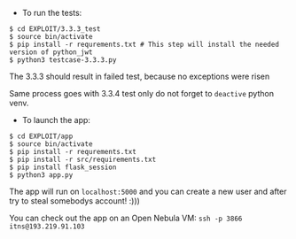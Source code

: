 - To run the tests:
```
$ cd EXPLOIT/3.3.3_test
$ source bin/activate
$ pip install -r requrements.txt # This step will install the needed version of python_jwt
$ python3 testcase-3.3.3.py 
```
The 3.3.3 should result in failed test, because no exceptions were risen

Same process goes with 3.3.4 test only do not forget to `deactive` python venv.

- To launch the app:
```
$ cd EXPLOIT/app
$ source bin/activate
$ pip install -r requrements.txt
$ pip install -r src/requirements.txt
$ pip install flask_session
$ python3 app.py
```

The app will run on `localhost:5000` and you can create a new user and after try to steal somebodys account! :)))

You can check out the app on an Open Nebula VM:
`ssh -p 3866 itns@193.219.91.103`
